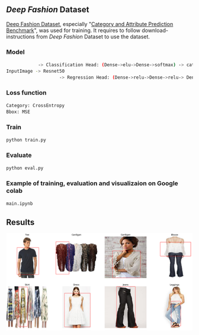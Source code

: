 ## *Deep Fashion* Dataset
[Deep Fashion Dataset](http://mmlab.ie.cuhk.edu.hk/projects/DeepFashion.html), especially "[Category and Attribute Prediction Benchmark](http://mmlab.ie.cuhk.edu.hk/projects/DeepFashion/AttributePrediction.html)", was used for training.
It requires to follow download-instructions from *Deep Fashion* Dataset to use the dataset.

### Model
```sh
			-> Classification Head: (Dense->elu->Dense->softmax) -> category
InputImage -> Resnet50 
	                -> Regression Head: (Dense->relu->Dense->relu-> Dense) -> bbox(x1, y1, x2, y2)

```
### Loss function
```sh
Category: CrossEntropy
Bbox: MSE
```

### Train
```sh
python train.py
```

### Evaluate
```sh
python eval.py
```
### Example of training, evaluation and visualizaion on Google colab
```sh
main.ipynb
```

## Results

![Bbox](/imgs/2.png)


